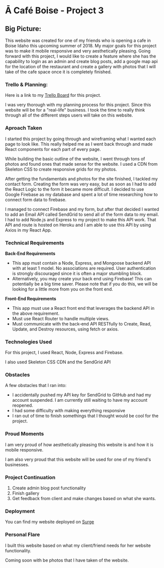 # Ā Café Boise - Project 3

## Big Picture:
This website was created for one of my friends who is opening a cafe in Boise Idaho this upcoming summer of 2018. My major goals for this project was to make it mobile responsive and very aesthetically pleasing. Going forward with this project, I would like to create a feature where she has the capability to login as an admin and create blog posts, add a google map api for the location of the restaurant and create a gallery with photos that I will take of the cafe space once it is completely finished.

### Trello & Planning:

Here is a link to my [Trello Board](https://trello.com/b/eehEPsXB/a-cafe-project-3) for this project.

I was very thorough with my planning process for this project. Since this website will be for a "real-life" business. I took the time to really think through all of the different steps users will take on this website.

### Aproach Taken

I started this project by going through and wireframing what I wanted each page to look like. This really helped me as I went back through and made React components for each part of every page. 

While building the basic outline of the website, I went through tons of photos and found ones that made sense for the website. I used a CDN from Skeleton CSS to create responsive grids for my photos.

After getting the fundamentals and photos for the site finished, I tackled my contact form. Creating the form was very easy, but as soon as I had to add the React Logic to the form it became more difficult. I decided to use Google Firebase as my database and spent a lot of time researching how to connect form data to firebase. 

I managed to connect Firebase and my form, but after that decided I wanted to add an Email API called SendGrid to send all of the form data to my email. I had to add Node.js and Express to my project to make this API work. That API and route is hosted on Heroku and I am able to use this API by using Axios in my React App.

### Technical Requirements

**Back-End Requirements**
- This app must contain a Node, Express, and Mongoose backend API with at least 1 model. No associations are required. User authentication is strongly discouraged since it is often a major stumbling block.
- Alternatively, you may create your back end using Firebase! This can potentially be a big time saver. Please note that if you do this, we will be looking for a little more from you on the front end.

**Front-End Requirements**
- This app must use a React front end that leverages the backend API in the above requirement.
- Must use React Router to handle multiple views.
- Must communicate with the back-end API RESTfully to Create, Read, Update, and Destroy resources, using fetch or axios.

### Technologies Used

For this project, I used React, Node, Express and Firebase. 

I also used Skeleton CSS CDN and the SendGrid API

### Obstacles

A few obstacles that I ran into:

- I accidentally pushed my API key for SendGrid to GitHub and had my account suspended. I am currently still waiting to have my account reopened.
- I had some difficulty with making everything responsive
- I ran out of time to finish somethings that I thought would be cool for the project.

### Proud Moments

I am very proud of how aesthetically pleasing this website is and how it is mobile responsive. 

I am also very proud that this website will be used for one of my friend's businesses.

### Project Continuation

1. Create admin blog post functionality
2. Finish gallery
3. Get feedback from client and make changes based on what she wants.

### Deployment

You can find my website deployed on [Surge](http://acafeboise.surge.sh/)

### Personal Flare

I built this website based on what my client/friend needs for her website functionality.

Coming soon with be photos that I have taken of the website.



